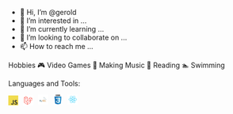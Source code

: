 - 👋 Hi, I’m @gerold 
- 👀 I’m interested in ...
- 🌱 I’m currently learning ...
- 💞️ I’m looking to collaborate on ...
- 📫 How to reach me ...

Hobbies
🎮 Video Games
🎵 Making Music
📖 Reading
🏊 Swimming

Languages and Tools:
<div style="display: flex; gap: 10px; align-items: center;">
  <img height="20" src="https://raw.githubusercontent.com/github/explore/80688e429a7d4ef2fca1e82350fe8e3517d3494d/topics/javascript/javascript.png" alt="JavaScript">
  <img height="20" src="https://raw.githubusercontent.com/github/explore/5c058a388828bb5fde0bcafd4bc867b5bb3f26f3/topics/laravel/laravel.png" alt="Laravel">
  <a target="_blank" rel="noopener noreferrer nofollow" href="https://raw.githubusercontent.com/github/explore/80688e429a7d4ef2fca1e82350fe8e3517d3494d/topics/mysql/mysql.png">
    <img height="20" src="https://raw.githubusercontent.com/github/explore/80688e429a7d4ef2fca1e82350fe8e3517d3494d/topics/mysql/mysql.png" style="max-width: 100%;">
  </a>
  <a target="_blank" rel="noopener noreferrer nofollow" href="https://raw.githubusercontent.com/github/explore/80688e429a7d4ef2fca1e82350fe8e3517d3494d/topics/css/css.png">
    <img height="20" src="https://raw.githubusercontent.com/github/explore/80688e429a7d4ef2fca1e82350fe8e3517d3494d/topics/css/css.png" style="max-width: 100%;">
  </a>
  <a target="_blank" rel="noopener noreferrer nofollow" href="https://raw.githubusercontent.com/github/explore/cb661bc288627f05a5ac4187b00495fd8048c9fa/topics/react/react.png">
    <img height="20" src="https://raw.githubusercontent.com/github/explore/cb661bc288627f05a5ac4187b00495fd8048c9fa/topics/react/react.png" style="max-width: 100%;">
  </a>
</div>






<!---
ferchojoshua/ferchojoshua is a ✨ special ✨ repository because its `README.md` (this file) appears on your GitHub profile.
You can click the Preview link to take a look at your changes.
--->
